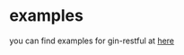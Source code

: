 # examples

you can find examples for gin-restful at [here](https://github.com/hwangseonu/gin-restful-example)
